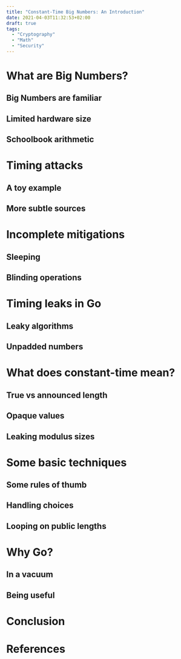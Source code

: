```yaml
---
title: "Constant-Time Big Numbers: An Introduction"
date: 2021-04-03T11:32:53+02:00
draft: true
tags:
  - "Cryptography"
  - "Math"
  - "Security"
---
```


# What are Big Numbers?

## Big Numbers are familiar

## Limited hardware size

## Schoolbook arithmetic

# Timing attacks

## A toy example

## More subtle sources

# Incomplete mitigations

## Sleeping

## Blinding operations

# Timing leaks in Go

## Leaky algorithms

## Unpadded numbers

# What does constant-time mean?

## True vs announced length

## Opaque values

## Leaking modulus sizes

# Some basic techniques

## Some rules of thumb

## Handling choices

## Looping on public lengths

# Why Go?

## In a vacuum

## Being useful

# Conclusion

# References
